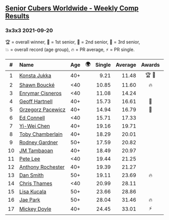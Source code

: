 <style>table {white-space: nowrap;}</style>
<link rel="stylesheet" type="text/css" href="/scw-comp/css/flags.css" />

## [Senior Cubers Worldwide - Weekly Comp Results](/scw-comp/results/)
### 3x3x3 2021-09-20

<span style="white-space: nowrap;">🏆 = overall winner</span>, <span style="white-space: nowrap;">🥇 = 1st senior</span>, <span style="white-space: nowrap;">🥈 = 2nd senior</span>, <span style="white-space: nowrap;">🥉 = 3rd senior</span>, <span style="white-space: nowrap;">💥 = overall record (age group)</span>, <span style="white-space: nowrap;">🔥 = PR average</span>, <span style="white-space: nowrap;">⚡ = PR single</span>.

| # | Name | Age | 🌍 | Single | Average | Awards | Solve 1 | Solve 2 | Solve 3 | Solve 4 | Solve 5 | Video |
| :--: | :-- | :--: | :--: | --: | --: | :--: | --: | --: | --: | --: | --: | :-- |
| 1 | [Konsta Jukka](../../persons/konsta_jukka/333.md) | 40+ | <i class="flag flag-FI" /> | 9.21 | 11.48 | 🏆 🥇 | 11.34 | 9.21 | 11.65 | 13.96 | 11.46 | [Desktop](https://www.facebook.com/events/836337370416586/permalink/844502229600100) / [Mobile](https://m.facebook.com/events/836337370416586?view=permalink&id=844502229600100) |
| 2 | [Shawn Boucké](../../persons/shawn_boucke/333.md) | <40 | <i class="flag flag-US" /> | 10.85 | 11.60 | 🔥 | 10.96 | 10.85 | 12.71 | 11.14 | 15.61 | [Desktop](https://www.facebook.com/events/836337370416586/permalink/839296813453975) / [Mobile](https://m.facebook.com/events/836337370416586?view=permalink&id=839296813453975) |
| 3 | [Enrymar Cisneros](../../persons/enrymar_cisneros/333.md) | <40 | <i class="flag flag-VE" /> | 11.08 | 14.24 |  | 11.08 | 14.30 | 14.70 | 13.71 | 15.20 | [Desktop](https://www.facebook.com/events/836337370416586/permalink/844784399571883) / [Mobile](https://m.facebook.com/events/836337370416586?view=permalink&id=844784399571883) |
| 4 | [Geoff Hartnell](../../persons/geoff_hartnell/333.md) | 40+ | <i class="flag flag-GB" /> | 15.73 | 16.61 | 🥈 | 16.72 | 17.11 | 16.00 | 15.73 | 19.14 | [Desktop](https://www.facebook.com/events/836337370416586/permalink/841011299949193) / [Mobile](https://m.facebook.com/events/836337370416586?view=permalink&id=841011299949193) |
| 5 | [Grzegorz Pacewicz](../../persons/grzegorz_pacewicz/333.md) | 40+ | <i class="flag flag-PL" /> | 14.94 | 16.79 | 🥉 | 16.84 | 15.49 | 14.94 | 19.08 | 18.03 | [Desktop](https://www.facebook.com/events/836337370416586/permalink/842045229845800) / [Mobile](https://m.facebook.com/events/836337370416586?view=permalink&id=842045229845800) |
| 6 | [Ed Connell](../../persons/ed_connell/333.md) | <40 | <i class="flag flag-IE" /> | 15.71 | 17.33 |  | 17.27 | 16.80 | 15.71 | 18.09 | 17.93 | [Desktop](https://www.facebook.com/events/836337370416586/permalink/844169646300025) / [Mobile](https://m.facebook.com/events/836337370416586?view=permalink&id=844169646300025) |
| 7 | [Yi-Wei Chen](../../persons/yi_wei_chen/333.md) | 40+ | <i class="flag flag-TW" /> | 19.16 | 19.71 |  | 19.95 | 19.44 | 20.22 | 19.73 | 19.16 | [Desktop](https://www.facebook.com/events/836337370416586/permalink/839866283397028) / [Mobile](https://m.facebook.com/events/836337370416586?view=permalink&id=839866283397028) |
| 8 | [Toby Chamberlain](../../persons/toby_chamberlain/333.md) | 40+ | <i class="flag flag-AU" /> | 18.29 | 20.01 |  | 18.29 | 18.70 | 21.27 | 59.49 | 20.06 | [Desktop](https://www.facebook.com/520891933/videos/891757678384163) / [Mobile](https://m.facebook.com/520891933/videos/891757678384163) |
| 9 | [Rodney Gardner](../../persons/rodney_gardner/333.md) | 50+ | <i class="flag flag-US" /> | 17.59 | 20.82 |  | 18.49 | 20.91 | 23.07 | 26.10 | 17.59 | [Desktop](https://www.facebook.com/events/836337370416586/permalink/844045642979092) / [Mobile](https://m.facebook.com/events/836337370416586?view=permalink&id=844045642979092) |
| 10 | [JM Tambaoan](../../persons/jm_tambaoan/333.md) | 40+ | <i class="flag flag-PH" /> | 18.49 | 20.97 |  | 21.06 | 18.60 | 23.88 | 18.49 | 23.26 | [Desktop](https://www.facebook.com/events/836337370416586/permalink/844634596253530) / [Mobile](https://m.facebook.com/events/836337370416586?view=permalink&id=844634596253530) |
| 11 | [Pete Lee](../../persons/pete_lee/333.md) | <40 | <i class="flag flag-GB" /> | 19.44 | 21.25 |  | 19.44 | 22.09 | 19.65 | 22.02 | 28.11 | [Desktop](https://www.facebook.com/events/836337370416586/permalink/840432526673737) / [Mobile](https://m.facebook.com/events/836337370416586?view=permalink&id=840432526673737) |
| 12 | [Anthony Rochester](../../persons/anthony_rochester/333.md) | 40+ | <i class="flag flag-AU" /> | 19.39 | 21.27 |  | 20.99 | 21.90 | 19.39 | 20.93 | 24.69 | [Desktop](https://www.facebook.com/events/836337370416586/permalink/839594576757532) / [Mobile](https://m.facebook.com/events/836337370416586?view=permalink&id=839594576757532) |
| 13 | [Dan Smith](../../persons/dan_smith/333.md) | 50+ | <i class="flag flag-US" /> | 19.11 | 23.69 | 🔥 | 22.45 | 19.11 | 24.19 | 24.44 | 30.98 | [Desktop](https://www.facebook.com/events/836337370416586/permalink/842805336436456) / [Mobile](https://m.facebook.com/events/836337370416586?view=permalink&id=842805336436456) |
| 14 | [Chris Thames](../../persons/chris_thames/333.md) | <40 | <i class="flag flag-US" /> | 20.99 | 28.11 |  | 23.51 | 30.84 | 36.87 | 20.99 | 29.97 | [Desktop](https://www.facebook.com/events/836337370416586/permalink/839849156732074) / [Mobile](https://m.facebook.com/events/836337370416586?view=permalink&id=839849156732074) |
| 15 | [Lisa Kucala](../../persons/lisa_kucala/333.md) | 50+ | <i class="flag flag-US" /> | 23.66 | 28.86 |  | 23.66 | 28.50 | 32.61 | 36.16 | 25.46 | [Desktop](https://www.facebook.com/events/836337370416586/permalink/842890843094572) / [Mobile](https://m.facebook.com/events/836337370416586?view=permalink&id=842890843094572) |
| 16 | [Jae Park](../../persons/jae_park/333.md) | 50+ | <i class="flag flag-US" /> | 28.04 | 31.46 | 🔥 | 28.04 | 30.86 | 32.50 | 31.61 | 31.92 | [Desktop](https://www.facebook.com/events/836337370416586/permalink/840387960011527) / [Mobile](https://m.facebook.com/events/836337370416586?view=permalink&id=840387960011527) |
| 17 | [Mickey Doyle](../../persons/mickey_doyle/333.md) | 40+ | <i class="flag flag-US" /> | 24.45 | 33.01 | ⚡ | 24.45 | 36.91 | 38.80 | 32.28 | 29.84 | [Desktop](https://www.facebook.com/events/836337370416586/permalink/844677959582527) / [Mobile](https://m.facebook.com/events/836337370416586?view=permalink&id=844677959582527) |

<!-- Global site tag (gtag.js) - Google Analytics -->
<script async src="https://www.googletagmanager.com/gtag/js?id=UA-86348435-3"></script>
<script>window.dataLayer = window.dataLayer || []; function gtag() {dataLayer.push(arguments);} gtag('js', new Date()); gtag('config', 'UA-86348435-3');</script>
